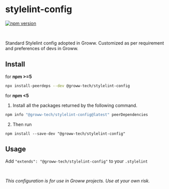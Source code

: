 # stylelint-config

 [![npm version](https://img.shields.io/npm/v/@groww-tech/stylelint-config?color=51C838)](https://www.npmjs.com/package/@groww-tech/stylelint-config) 

<br/>

Standard Stylelint config adopted in Groww. Customized as per requirement and preferences of devs in Groww.
## Install
for **npm >=5**

```sh
npx install-peerdeps --dev @groww-tech/stylelint-config
```

for **npm <5**

1. Install all the packages returned by the following command.

```sh
npm info "@groww-tech/stylelint-config@latest" peerDependencies
```

2. Then run 

```npm install --save-dev "@groww-tech/stylelint-config"```
## Usage
Add `"extends": "@groww-tech/stylelint-config"` to your `.stylelint`


<br/>

*This configuration is for use in Groww projects. Use at your own risk.*
